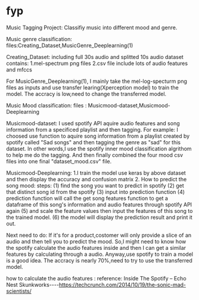 # fyp
Music Tagging Project:
Classifiy music into different mood and genre.

Music genre classification:
files:Creating_Dataset,MusicGenre_Deeplearning(1)

Creating_Dataset:
including full 30s audio and splitted 10s audio
dataset contains: 
1.mel-spectrum png files
2.csv file include lots of audio features and mfccs

For MusicGenre_Deeplearning(1), I mainly take the mel-log-specturm png files as inputs and use transfer learing(Xperception model) to train the model.
The accracy is low,need to change the transferred model.

Music Mood classification:
files : Musicmood-dataset,Musicmood-Deeplearning

Musicmood-dataset:
I used spotify API aquire audio features and song information from a specificed playlist and then tagging.
For example:
I choosed use function to aquire song information from a playlist created by spotify called "Sad songs" and then tagging the genre as "sad" for this dataset.
In other words,I use the spotify inner mood classification algrithom to help me do the tagging.
And then finally combined the four mood csv files into one final "dataset_mood.csv" file.

Musicmood-Deeplearning:
1.I train the model use keras by above dataset and then display the accuracy and confusion matrix
2.
How to predict the song mood:
steps:
(1) find the song you want to predict in spotify
(2) get that distinct song id from the spotify
(3) input into prediction function
(4) prediction function will call the get song features function to get a dataframe of this song's information and audio features through spotify API again
(5) and  scale the feature values then input the features of this song to the trained model.
(6) the model will display the prediction result and print it out.

Next need to do:
If it's for a product,costomer will only provide a slice of an audio and then tell you to predict the mood.
So,I might need to know how the spotify calculate the audio features inside and then I can get a similar features by calculating through a audio. 
Anyway,use spotify to train a model is a good idea.
The accracy is nearly 70%,need to try to use the transferred model.


how to calculate the audio features :
reference:
Inside The Spotify – Echo Nest Skunkworks----https://techcrunch.com/2014/10/19/the-sonic-mad-scientists/
  
